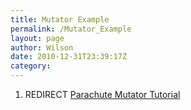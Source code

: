 ```yaml
---
title: Mutator Example
permalink: /Mutator_Example
layout: page
author: Wilson
date: 2010-12-31T23:39:17Z
category: 
---
```

1.  REDIRECT [Parachute Mutator
    Tutorial](Parachute_Mutator_Tutorial "wikilink")

